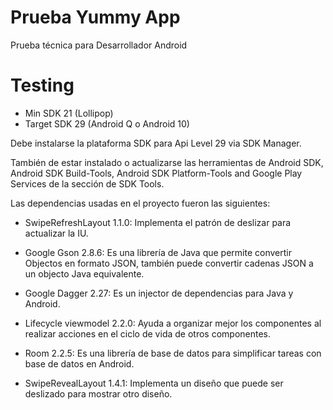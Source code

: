 # Prueba Yummy App
Prueba técnica para Desarrollador Android

# Testing

* Min SDK 21 (Lollipop)
* Target SDK 29 (Android Q o Android 10)

Debe instalarse la plataforma SDK para Api Level 29 via SDK Manager.

También de estar instalado o actualizarse las herramientas de Android SDK, Android SDK Build-Tools, Android SDK Platform-Tools and Google Play Services de la sección de SDK Tools.

Las dependencias usadas en el proyecto fueron las siguientes:

- SwipeRefreshLayout 1.1.0: Implementa el patrón de deslizar para actualizar la IU.

- Google Gson 2.8.6: Es una librería de Java que permite convertir Objectos en formato JSON, también puede convertir cadenas JSON a un objecto Java equivalente.

- Google Dagger 2.27: Es un injector de dependencias para Java y Android.

- Lifecycle viewmodel 2.2.0: Ayuda a organizar mejor los componentes al realizar acciones en el ciclo de vida de otros componentes.

- Room 2.2.5: Es una librería de base de datos para simplificar tareas con base de datos en Android.

- SwipeRevealLayout 1.4.1: Implementa un diseño que puede ser deslizado para mostrar otro diseño.